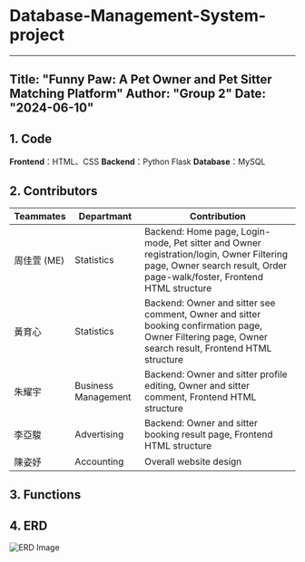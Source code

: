 # Database-Management-System-project
---
Title: "Funny Paw: A Pet Owner and Pet Sitter Matching Platform"
Author: "Group 2"
Date: "2024-06-10"
---

## 1. Code

**Frontend**：HTML、CSS
**Backend**：Python Flask
**Database**：MySQL

## 2. Contributors

| Teammates | Departmant | Contribution |
|-----------|--------------|--------------|
| 周佳萱 (ME) | Statistics | Backend: Home page, Login-mode, Pet sitter and Owner registration/login, Owner Filtering page, Owner search result, Order page-walk/foster, Frontend HTML structure |
| 黃育心 | Statistics | Backend: Owner and sitter see comment, Owner and sitter booking confirmation page,  Owner Filtering page, Owner search result, Frontend HTML structure |
| 朱耀宇 | Business Management |Backend: Owner and sitter profile editing, Owner and sitter comment, Frontend HTML structure |
| 李亞駿 | Advertising | Backend: Owner and sitter booking result page, Frontend HTML structure |
| 陳姿妤 | Accounting | Overall website design |

## 3. Functions


## 4. ERD
![ERD Image](C:\Users\chouchiahsuan\Desktop\後端完成有分割版\Petservice-109304019\Database-Management-System-project\ERD.jpg)

